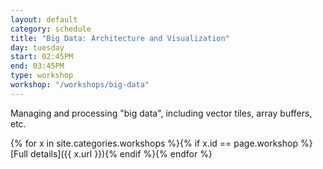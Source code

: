 ```yaml
---
layout: default
category: schedule
title: "Big Data: Architecture and Visualization"
day: tuesday
start: 02:45PM
end: 03:45PM
type: workshop
workshop: "/workshops/big-data"
---
```


Managing and processing "big data", including vector tiles, array buffers, etc.

{% for x in site.categories.workshops %}{% if x.id == page.workshop %}[Full details]({{ x.url }}){% endif %}{% endfor %}
